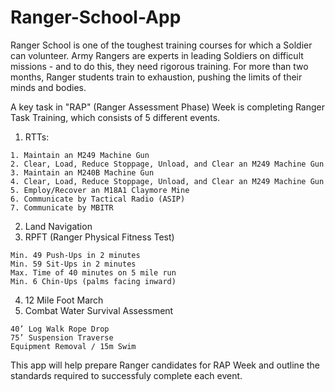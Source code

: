 # Ranger-School-App

Ranger School is one of the toughest training courses for which a Soldier can volunteer. Army Rangers are experts in leading Soldiers on difficult missions - and to do this, they need rigorous training. For more than two months, Ranger students train to exhaustion, pushing the limits of their minds and bodies.

A key task in "RAP" (Ranger Assessment Phase) Week is completing Ranger Task Training, which consists of 5 different events. 


1. RTTs:
```
1. Maintain an M249 Machine Gun
2. Clear, Load, Reduce Stoppage, Unload, and Clear an M249 Machine Gun
3. Maintain an M240B Machine Gun
4. Clear, Load, Reduce Stoppage, Unload, and Clear an M249 Machine Gun
5. Employ/Recover an M18A1 Claymore Mine
6. Communicate by Tactical Radio (ASIP)
7. Communicate by MBITR
```
2. Land Navigation
3. RPFT (Ranger Physical Fitness Test)
```
Min. 49 Push-Ups in 2 minutes
Min. 59 Sit-Ups in 2 minutes
Max. Time of 40 minutes on 5 mile run
Min. 6 Chin-Ups (palms facing inward)
```
4. 12 Mile Foot March
5. Combat Water Survival Assessment
```
40’ Log Walk Rope Drop
75’ Suspension Traverse
Equipment Removal / 15m Swim
```

This app will help prepare Ranger candidates for RAP Week and outline the standards required to successfuly complete each event.